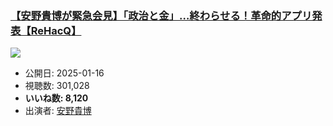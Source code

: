 ### [【安野貴博が緊急会見】「政治と金」…終わらせる！革命的アプリ発表【ReHacQ】](https://www.youtube.com/watch?v=GLGqkxRO4A0)
[![](https://img.youtube.com/vi/GLGqkxRO4A0/hqdefault.jpg)](https://www.youtube.com/watch?v=GLGqkxRO4A0)
-   公開日: 2025-01-16
-   視聴数: 301,028
-   **いいね数: 8,120**
-   出演者: [安野貴博](/rehacq_fan/people/安野貴博 "wikilink")
